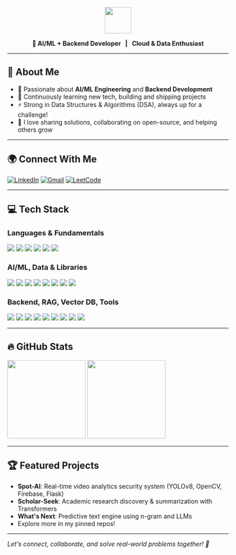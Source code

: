 <!-- Banner/Header -->
<p align="center">
  <img src="https://img.shields.io/badge/✨%20Hey,%20I'm%20Rudraksh%20Bhardwaj%20✨-8e2de2?style=for-the-badge&logo=none&logoColor=white&colorA=8e2de2&colorB=4a00e0" height="60"/>
</p>
<p align="center">
  <b>🤖 AI/ML + Backend Developer &nbsp; | &nbsp; Cloud & Data Enthusiast</b>
</p>

---

## 👤 About Me

- 🌟 Passionate about **AI/ML Engineering** and **Backend Development**
- 📖 Continuously learning new tech, building and shipping projects
- ⚡ Strong in Data Structures & Algorithms (DSA), always up for a challenge!
- 💬 I love sharing solutions, collaborating on open-source, and helping others grow

---

## 🌍 Connect With Me

<p>
  <a href="https://www.linkedin.com/in/rudraksh-bhardwaj" target="_blank"><img alt="LinkedIn" src="https://img.shields.io/badge/-LinkedIn-blue?style=flat&logo=linkedin"></a>
  <a href="mailto:rudrakshbhardwaj888@gmail.com"><img alt="Gmail" src="https://img.shields.io/badge/-Gmail-c14438?style=flat&logo=gmail&logoColor=white"></a>
  <a href="https://leetcode.com/u/RUDI_07/" target="_blank">
    <img alt="LeetCode" src="https://img.shields.io/badge/LeetCode-FFA116?style=flat&logo=LeetCode&logoColor=black"/>
  </a>
</p>

---

## 💻 Tech Stack

### Languages & Fundamentals
<p>
  <img src="https://img.shields.io/badge/Python-3670A0?style=flat&logo=python&logoColor=ffdd54"/>
  <img src="https://img.shields.io/badge/C++-00599C?style=flat&logo=c%2B%2B&logoColor=white"/>
  <img src="https://img.shields.io/badge/Java-ED8B00?style=flat&logo=java&logoColor=white"/>
  <img src="https://img.shields.io/badge/SQL-003B57?style=flat&logo=mysql&logoColor=white"/>
  <img src="https://img.shields.io/badge/HTML-E34F26?style=flat&logo=html5&logoColor=white"/>
  <img src="https://img.shields.io/badge/CSS-1572B6?style=flat&logo=css3&logoColor=white"/>
</p>

### AI/ML, Data & Libraries
<p>
  <img src="https://img.shields.io/badge/PyTorch-EE4C2C?style=flat&logo=pytorch&logoColor=white"/>
  <img src="https://img.shields.io/badge/Scikit--learn-F7931E?style=flat&logo=scikit-learn&logoColor=white"/>
  <img src="https://img.shields.io/badge/HuggingFace-FFD21F?style=flat&logo=huggingface&logoColor=white"/>
  <img src="https://img.shields.io/badge/Transformers-005571?style=flat"/>
  <img src="https://img.shields.io/badge/YOLOv8-24D06C?style=flat"/>
  <img src="https://img.shields.io/badge/NumPy-013243?style=flat&logo=numpy"/>
  <img src="https://img.shields.io/badge/Pandas-150458?style=flat&logo=pandas"/>
  <img src="https://img.shields.io/badge/Matplotlib-11557C?style=flat&logo=matplotlib"/>
</p>

### Backend, RAG, Vector DB, Tools
<p>
  <img src="https://img.shields.io/badge/Django-092E20?style=flat&logo=django&logoColor=white"/>
  <img src="https://img.shields.io/badge/Flask-000000?style=flat&logo=flask&logoColor=white"/>
  <img src="https://img.shields.io/badge/MongoDB-47A248?style=flat&logo=mongodb&logoColor=white"/>
  <img src="https://img.shields.io/badge/MySQL-005C84?style=flat&logo=mysql&logoColor=white"/>
  <img src="https://img.shields.io/badge/PostgreSQL-4169E1?style=flat&logo=postgresql"/>
  <img src="https://img.shields.io/badge/GitHub-181717?style=flat&logo=github&logoColor=white"/>
  <img src="https://img.shields.io/badge/FAISS-005571?style=flat"/>
  <img src="https://img.shields.io/badge/LangChain-00758F?style=flat"/>
  <img src="https://img.shields.io/badge/Ollama-1A2233?style=flat"/>
</p>

---

## 🔥 GitHub Stats

<p align="left">
  <img height="178em" src="https://github-readme-stats.vercel.app/api?username=RuDi07R&show_icons=true&theme=radical"/>
  <img height="178em" src="https://github-readme-stats.vercel.app/api/top-langs/?username=RuDi07R&layout=compact&langs_count=8&theme=radical"/>
</p>

---

## 🏆 Featured Projects

- **Spot-AI**: Real-time video analytics security system (YOLOv8, OpenCV, Firebase, Flask)
- **Scholar-Seek**: Academic research discovery & summarization with Transformers
- **What's Next**: Predictive text engine using n-gram and LLMs
- Explore more in my pinned repos!

---

*Let's connect, collaborate, and solve real-world problems together! 🚀*
